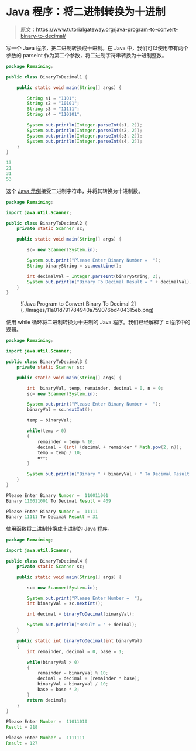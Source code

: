 # Java 程序：将二进制转换为十进制

> 原文：<https://www.tutorialgateway.org/java-program-to-convert-binary-to-decimal/>

写一个 Java 程序，把二进制转换成十进制。在 Java 中，我们可以使用带有两个参数的 parseInt 作为第二个参数，将二进制字符串转换为十进制整数。

```java
package Remaining;

public class BinaryToDecimal1 {

	public static void main(String[] args) {

		String s1 = "1101";
		String s2 = "10101";
		String s3 = "11111";
		String s4 = "110101";

		System.out.println(Integer.parseInt(s1, 2));
		System.out.println(Integer.parseInt(s2, 2));
		System.out.println(Integer.parseInt(s3, 2));
		System.out.println(Integer.parseInt(s4, 2));
	}
}
```

```java
13
21
31
53
```

这个 [Java 示例](https://www.tutorialgateway.org/learn-java-programs/)接受二进制字符串，并将其转换为十进制数。

```java
package Remaining;

import java.util.Scanner;

public class BinaryToDecimal2 {
	private static Scanner sc;

	public static void main(String[] args) {

		sc= new Scanner(System.in);

		System.out.print("Please Enter Binary Number =  ");
		String binaryString = sc.nextLine();

		int decimalVal = Integer.parseInt(binaryString, 2);
		System.out.println("Binary To Decimal Result = " + decimalVal);
	}
}
```

<figure class="wp-block-image size-large">![Java Program to Convert Binary To Decimal 2](../Images/11a01d791784940a759076bd404315eb.png)</figure>

使用 while 循环将二进制转换为十进制的 Java 程序。我们已经解释了 c 程序中的逻辑。

```java
package Remaining;

import java.util.Scanner;

public class BinaryToDecimal3 {
	private static Scanner sc;

	public static void main(String[] args) {

		int  binaryVal, temp, remainder, decimal = 0, n = 0;
		sc= new Scanner(System.in);

		System.out.print("Please Enter Binary Number =  ");
		binaryVal = sc.nextInt();

		temp = binaryVal;

		while(temp > 0)
		{
			remainder = temp % 10;
			decimal = (int) (decimal + remainder * Math.pow(2, n));
			temp = temp / 10;
			n++;
		}

		System.out.println("Binary " + binaryVal + " To Decimal Result = " + decimal);
	}
}
```

```java
Please Enter Binary Number =  110011001
Binary 110011001 To Decimal Result = 409

Please Enter Binary Number =  11111
Binary 11111 To Decimal Result = 31
```

使用函数将二进制转换成十进制的 Java 程序。

```java
package Remaining;

import java.util.Scanner;

public class BinaryToDecimal4 {
	private static Scanner sc;

	public static void main(String[] args) {

		sc= new Scanner(System.in);

		System.out.print("Please Enter Number =  ");
		int binaryVal = sc.nextInt();

		int decimal = binaryToDecimal(binaryVal);

		System.out.println("Result = " + decimal);
	}

	public static int binaryToDecimal(int binaryVal)
	{
		int remainder, decimal = 0, base = 1;

		while(binaryVal > 0)
		{
			remainder = binaryVal % 10;
			decimal = decimal + (remainder * base);
			binaryVal = binaryVal / 10;
			base = base * 2;
		}
		return decimal;
	}
}
```

```java
Please Enter Number =  11011010
Result = 218

Please Enter Number =  1111111
Result = 127
```